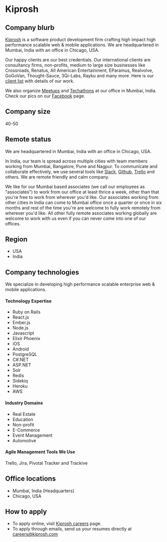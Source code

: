 # Kiprosh

## Company blurb

[Kiprosh](https://kiprosh.com) is a software product development firm crafting high impact high performance scalable web & mobile applications. We are headquartered in Mumbai, India with an office in Chicago, USA.

Our happy clients are our best credentials. Our international clients are consultancy firms, non-profits, medium to large size businesses like Crossroads, Renatus, All American Entertainment, EParamus, Realvolve, GoGoVan, Thought-Sauce, 3Qi-Labs, Rayku and many more. Here is our [client list](https://kiprosh.com/clients/) with details of our work.

We also organize [Meetups](http://www.meetup.com/Techgravy-Kiprosh) and [Techathons](http://on.fb.me/1NwaeNQ) at our office in Mumbai, India. Check our pics on our [Facebook](https://www.facebook.com/kiprosh/) page. 

## Company size

40-50

## Remote status

We are headquartered in Mumbai, India with an office in Chicago, USA.

In India, our team is spread across multiple cities with team members working from Mumbai, Bangalore, Pune and Nagpur. To communicate and collaborate effectively, we use several tools like [Slack](https://slack.com/), [Github](https://github.com/), [Trello](https://trello.com/) and others. We are remote friendly and calm company.

We like for our Mumbai based associates (we call our employees as "associates") to work from our office at least thrice a week, other than that you're free to work from wherever you'd like. Our associates working from other cities in India can come to Mumbai office once a quarter or once in six months and rest of the time you're are welcome to fully work remotely from wherever you'd like. All other fully remote associates working globally are welcome to work with us even if you can never come into one of our offices.

## Region

- USA
- India

## Company technologies

We specialize in developing high performance scalable enterprise web & mobile applications.

#### Technology Expertise

- Ruby on Rails
- React.js
- Ember.js
- Node.js
- Javascript
- Elixir Phoenix
- iOS
- Android
- PostgreSQL
- C#.NET
- ASP.NET
- Solr
- Redis
- Sidekiq
- Heroku
- AWS

#### Industry Domains

- Real Estate
- Education
- Non-profit
- E-Commerce
- Event Management
- Automotive


#### Agile Management Tools We Use

Trello, Jira, Pivotal Tracker and Trackive 

## Office locations

- Mumbai, India (Headquarters)
- Chicago, USA

## How to apply

- To apply online, visit [Kiprosh careers](https://kiprosh.com/careers) page.
- To apply through emails, send us your resumes directly at [careers@kiprosh.com](mailto:careers@kiprosh.com)
